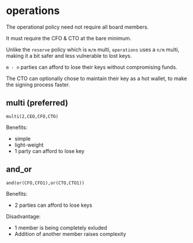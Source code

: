 # operations

The operational policy need not require all board members. 

It must require the CFO & CTO at the bare minimum. 

Unlike the `reserve` policy which is `m/m` multi, `operations` uses a `n/m` multi, making it a bit safer and less vulnerable to lost keys.

`m - n` parties can afford to lose their keys without compromising funds.

The CTO can optionally chose to maintain their key as a hot wallet, to make the signing process faster.

## multi (preferred)
```
multi(2,CEO,CFO,CTO)
```

Benefits:
- simple
- light-weight
- 1 party can afford to lose key

## and_or
```
and(or(CFO,CFO1),or(CTO,CTO1))
```

Benefits:
- 2 parties can afford to lose keys

Disadvantage:
- 1 member is being completely exluded
- Addition of another member raises complexity 

